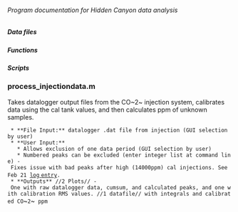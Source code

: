 ###### Program documentation for Hidden Canyon data analysis

##### Data files

##### Functions

##### Scripts

### process\_injectiondata.m

Takes datalogger output files from the CO~2~ injection system,
calibrates data using the cal tank values, and then calculates ppm of
unknown samples.

` * **File Input:** datalogger .dat file from injection (GUI selection by user)`\
` * **User Input:** `\
`   * Allows exclusion of one data period (GUI selection by user)`\
`   * Numbered peaks can be excluded (enter integer list at command line) - Fixes issue with bad peaks after high (14000ppm) cal injections. See Feb 21 `[`log`
`entry`](hiddencanyon:analysislog_1 "wikilink")`.`\
` * **Outputs** //2 Plots// - One with raw datalogger data, cumsum, and calculated peaks, and one with calibration RMS values. //1 datafile// with integrals and calibrated CO`~`2`~` ppm`

